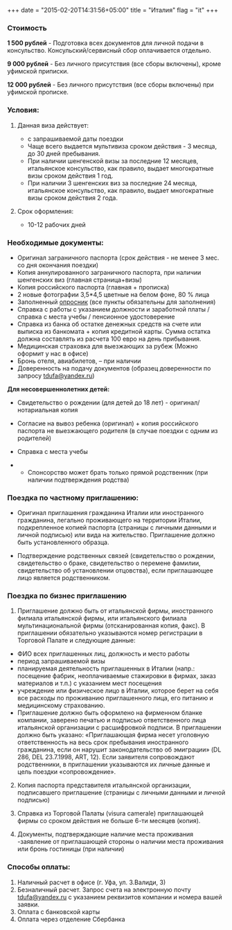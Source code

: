 +++
date = "2015-02-20T14:31:56+05:00"
title = "Италия"
flag = "it"
+++

### Стоимость
**1 500 рублей** - Подготовка всех документов для личной подачи в консульство. Консульский/сервисный сбор оплачивается отдельно.

**9 000 рублей** - Без личного присутствия (все сборы включены), кроме уфимской приписки.

**12 000 рублей** - Без личного присутствия (все сборы включены) при уфимской прописке.

### Условия:

1. Данная виза действует:
   * с запрашиваемой даты поездки
   * Чаще всего выдается мультивиза сроком действия - 3 месяца, до 30 дней пребывания.
   * При наличии шенгенской визы за последние 12 месяцев, итальянское консульство, как правило, выдает многократные визы сроком действия 1 год.
   * При наличии 3 шенгенских виз за последние 24 месяца, итальянское консульство, как правило, выдает многократные визы сроком действия 2 года.

2. Срок оформления: 
   * 10-12 рабочих дней

### Необходимые документы:

* Оригинал заграничного паспорта (срок действия - не менее 3 мес. со дня окончания поездки)
* Копия аннулированного заграничного паспорта, при наличии шенгенских виз (главная страница+визы)
* Копия российского паспорта (главная + прописка)
* 2 новые фотографии 3,5*4,5 цветные на белом фоне, 80 % лица
* Заполненный [опросник](/forms/Opros-Shengen.doc) (все пункты обязательны для заполнения)
* Справка с работы с указанием должности и заработной платы /справка с места учебы / пенсионное удостоверение
* Справка из банка об остатке денежных средств на счете или выписка из банкомата + копия кредитной карты. Сумма остатка должна составлять из расчета 100 евро на день прибывания.
* Медицинская страховка для выезжающих за рубеж (Можно оформит у нас в офисе)
* Бронь отеля, авиабилетов, – при наличии
* Доверенность на подачу документов (образец доверенности по запросу [tdufa@yandex.ru](mailto:tdufa@yandex.ru))

**Для несовершеннолетних детей:**

* Свидетельство о рождении (для детей до 18 лет) - оригинал/нотариальная копия

* Согласие на вывоз ребенка (оригинал) + копия российского паспорта не выезжающего родителя (в случае поездки с одним из родителей)

* Справка с места учебы 

* * Спонсорство может брать только прямой родственник (при наличии подтверждения родства)

### Поездка по частному приглашению:

* Оригинал приглашения гражданина Италии или иностранного гражданина, легально проживающего на территории Италии, подкрепленное копией паспорта (страницы с личными данными и личной подписью) или вида на жительство.
Приглашение должно быть установленного образца.

* Подтверждение родственных связей (свидетельство о рождении, свидетельство о браке, свидетельство о перемене фамилии, свидетельство об установлении отцовства), если приглашающее лицо является родственником.

### Поездка по бизнес приглашению

1. Приглашение должно быть от итальянской фирмы, иностранного филиала итальянской фирмы, или итальянского филиала мультинациональной фирмы (отсканированная копия, факс). В приглашении обязательно указываются номер регистрации в Торговой Палате и следующие данные:

* ФИО всех приглашенных лиц, должность и место работы
* период запрашиваемой визы
* планируемая деятельность приглашенных в Италии (напр.: посещение фабрик, неоплачиваемые стажировки в фирмах, заказ материалов и т.п.) с указанием мест посещения
* учреждение или физическое лицо в Италии, которое берет на себя все расходы по проживанию приглашенного лица, его питанию и медицинскому страхованию.
* Приглашение должно быть оформлено на фирменном бланке компании, заверено печатью и подписью ответственного лица итальянской организации с расшифровкой подписи. В приглашении должно быть указано: «Приглашающая фирма несет уголовную ответственность на весь срок пребывания иностранного гражданина, если он нарушит законодательство об эмиграции» (DL 286, DEL 23.7.1998, ART, 12). Если заявителя сопровождают родственники, в приглашении указываются их личные данные и цель поездки «сопровождение». 

2. Копия паспорта представителя итальянской организации, подписавшего приглашение (страницы с личными данными и личной подписью)

3. Справка из Торговой Палаты (visura camerale) приглашающей фирмы со сроком действия не больше 6-ти месяцев (копия).

4. Документы, подтверждающие наличие места проживания -заявление от приглашающей стороны о наличии места проживания или бронь гостиницы (при наличии)

### Способы оплаты:

1. Наличный расчет в офисе (г. Уфа, ул. З.Валиди, 3)
2. Безналичный расчет. Запрос счета на электронную почту [tdufa@yandex.ru](mailto:tdufa@yandex.ru)  с указанием реквизитов компании и номера вашей заявки. 
3. Оплата с банковской карты
4. Оплата через отделение Сбербанка
